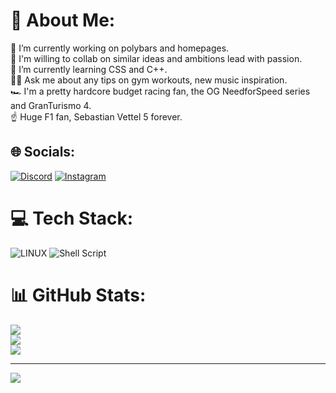 # 💫 About Me:
🔭 I’m currently working on polybars and homepages.<br>🤝 I'm willing to collab on similar ideas and ambitions lead with passion.<br>🌱 I’m currently learning CSS and C++.<br>🏋️‍♂️ Ask me about any tips on gym workouts, new music inspiration.<br>🏎️ I'm a pretty hardcore budget racing fan, the OG NeedforSpeed  series and GranTurismo 4.<br>☝️ Huge F1 fan, Sebastian Vettel 5 forever.


## 🌐 Socials:
[![Discord](https://img.shields.io/badge/Discord-%237289DA.svg?logo=discord&logoColor=white)](https://discord.gg/Zishaan#1279) [![Instagram](https://img.shields.io/badge/Instagram-%23E4405F.svg?logo=Instagram&logoColor=white)](https://instagram.com/heyzishaan) 

# 💻 Tech Stack:
![LINUX](https://img.shields.io/badge/Linux-FCC624?style=for-the-badge&logo=linux&logoColor=black) ![Shell Script](https://img.shields.io/badge/shell_script-%23121011.svg?style=for-the-badge&logo=gnu-bash&logoColor=white)
# 📊 GitHub Stats:
![](https://github-readme-stats.vercel.app/api?username=Z-8Bit&theme=tokyonight&hide_border=false&include_all_commits=false&count_private=true)<br/>
![](https://github-readme-streak-stats.herokuapp.com/?user=Z-8Bit&theme=tokyonight&hide_border=false)<br/>
![](https://github-readme-stats.vercel.app/api/top-langs/?username=Z-8Bit&theme=tokyonight&hide_border=false&include_all_commits=false&count_private=true&layout=compact)

---
[![](https://visitcount.itsvg.in/api?id=Z-8Bit&icon=5&color=0)](https://visitcount.itsvg.in)

<!-- Proudly created with GPRM ( https://gprm.itsvg.in ) -->